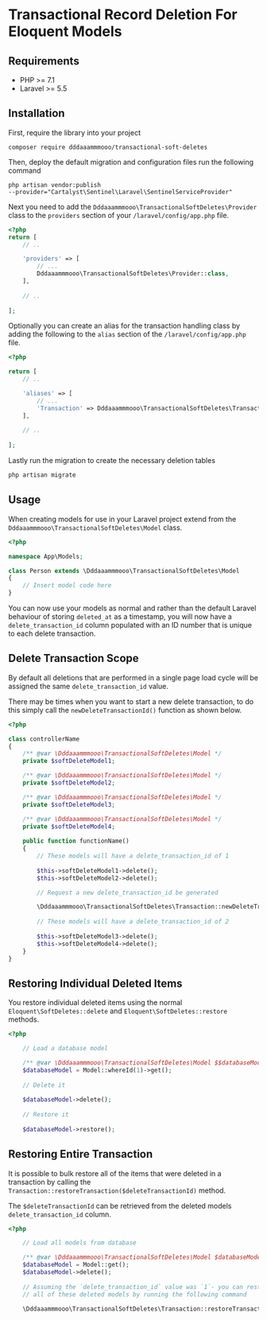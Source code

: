 # Transactional Record Deletion For Eloquent Models

## Requirements

* PHP >= 7.1
* Laravel >= 5.5

## Installation

First, require the library into your project

```
composer require dddaaammmooo/transactional-soft-deletes
```

Then, deploy the default migration and configuration files run the following command

```
php artisan vendor:publish 
--provider="Cartalyst\Sentinel\Laravel\SentinelServiceProvider"
```

Next you need to add the `Dddaaammmooo\TransactionalSoftDeletes\Provider` class to
the `providers` section of your `/laravel/config/app.php` file.

```php
<?php
return [
    // ..

    'providers' => [
        // ...
        Dddaaammmooo\TransactionalSoftDeletes\Provider::class,
    ],
    
    // ..
    
];
```

Optionally you can create an alias for the transaction handling class by adding
the following to the `alias` section of the `/laravel/config/app.php` file.

```php
<?php

return [
    // ..

    'aliases' => [
        // ...
        'Transaction' => Dddaaammmooo\TransactionalSoftDeletes\Transaction::class,
    ],
    
    // ..
    
];
```

Lastly run the migration to create the necessary deletion tables

```php
php artisan migrate
```

## Usage

When creating models for use in your Laravel project extend from the `Dddaaammmooo\TransactionalSoftDeletes\Model` class.

```php
<?php

namespace App\Models;

class Person extends \Dddaaammmooo\TransactionalSoftDeletes\Model
{
    // Insert model code here
}
```

You can now use your models as normal and rather than the default Laravel
behaviour of storing `deleted_at` as a timestamp, you will now have a 
`delete_transaction_id` column populated with an ID number that is unique to each
delete transaction.

## Delete Transaction Scope

By default all deletions that are performed in a single page load cycle will be
assigned the same `delete_transaction_id` value.

There may be times when you want to start a new delete transaction, to do this
simply call the `newDeleteTransactionId()` function as shown below.

```php
<?php

class controllerName
{
    /** @var \Dddaaammmooo\TransactionalSoftDeletes\Model */
    private $softDeleteModel1;

    /** @var \Dddaaammmooo\TransactionalSoftDeletes\Model */
    private $softDeleteModel2;

    /** @var \Dddaaammmooo\TransactionalSoftDeletes\Model */
    private $softDeleteModel3;

    /** @var \Dddaaammmooo\TransactionalSoftDeletes\Model */
    private $softDeleteModel4;
           
    public function functionName()
    {
        // These models will have a delete_transaction_id of 1
        
        $this->softDeleteModel1->delete();
        $this->softDeleteModel2->delete();

        // Request a new delete_transaction_id be generated

        \Dddaaammmooo\TransactionalSoftDeletes\Transaction::newDeleteTransactionId();
        
        // These models will have a delete_transaction_id of 2
        
        $this->softDeleteModel3->delete();
        $this->softDeleteModel4->delete();
    }
}
```

## Restoring Individual Deleted Items

You restore individual deleted items using the normal `Eloquent\SoftDeletes::delete`
and `Eloquent\SoftDeletes::restore` methods.

```php
<?php

    // Load a database model

    /** @var \Dddaaammmooo\TransactionalSoftDeletes\Model $$databaseModel */
    $databaseModel = Model::whereId(1)->get();
    
    // Delete it
    
    $databaseModel->delete();
    
    // Restore it
    
    $databaseModel->restore();

```

## Restoring Entire Transaction

It is possible to bulk restore all of the items that were deleted in a transaction
by calling the `Transaction::restoreTransaction($deleteTransactionId)` method.

The `$deleteTransactionId` can be retrieved from the deleted models
`delete_transaction_id` column.

```php
<?php

    // Load all models from database

    /** @var \Dddaaammmooo\TransactionalSoftDeletes\Model $databaseModel */
    $databaseModel = Model::get();
    $databaseModel->delete();
    
    // Assuming the `delete_transaction_id` value was `1`- you can restore
    // all of these deleted models by running the following command
    
    \Dddaaammmooo\TransactionalSoftDeletes\Transaction::restoreTransaction(1);

```
